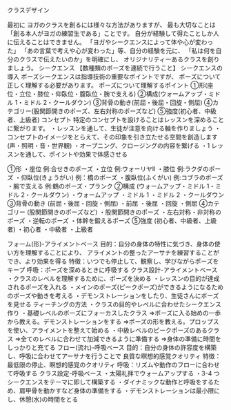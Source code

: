 クラスデザイン

最初に
ヨガのクラスを創るには様々な方法がありますが、
最も大切なことは「創る本人がヨガの練習生である」ことです。
自分が経験して得たことしか人に伝えることはできません。
「ヨガやシークエンスによって体や心が変わった」
「あの言葉で考えや心が変わった」等、自分の経験を元に、
「私は何を自分のクラスで伝えたいのか」を明確にし、
オリジナリティーあるクラスを創りましょう。
シークエンス 【数種類のポーズを連続で行うこと】
シークエンスの導入
ポーズシークエンスは指導技術の重要なポイントですが、
ポーズについて正しく理解する必要があります。
ポーズについて理解するポイント
①形(座位・立位・膝位・仰臥位・腹臥位・腕で支える)
②構成(ウォームアップ・ミドル 1・ミドル 2・クールダウン)
③背骨の動き(前屈・後屈・回旋・側屈)
④カテゴリー(股関節開きのポーズ、左右対称のポーズなど)
➄強度(初心者、中級者、上級者)
コンセプト
特定のコンセプトを設けることはレッスンを深めることに繋がります。
・レッスンを通して、生徒が注意を向ける軸を作りましょう
・コンセプトのイメージをとらえて、その印象を引き立たせる空間を創造します
(声・照明・音・世界観)
・オープニング、クロージングの内容を繋げる
・1 レッスンを通して、ポイントや効果で体感させる

①形
・座位 例:合せきのポーズ
・立位 例:ウォーリヤⅡ
・膝位 例:ラクダのポーズ
・仰臥位(きょうがい) 例：橋のポーズ
・腹臥位(ふくがい) 例:コブラのポーズ
・腕で支える 例:鶴のポーズ・プランク
②構成 (ウォームアップ・ミドル 1・ミドル 2・クールダウン)
・ウォームアップ
・ミドル 1
・ミドル 2
・クールダウン
③背骨の動き (前屈・後屈・回旋・側屈)
・前屈
・後屈
・回旋
・側屈
④カテゴリー (股関節開きのポーズなど)
・股関節開きのポーズ
・左右対称・非対称のポーズ
・逆転のポーズ
・体幹を鍛えるポーズ
➄強度 (初心者、中級者、上級者)
・初心者
・中級者
・上級者

フォーム(形)-アライメントベース
目的：自分の身体の特性に気づき、身体の使い方を理解することにより、
アライメントの整ったアーサナを練習することができ、より効果を得る
特徴：いつでも停止して、観察し、学びながらポーズをキープ
呼吸：ポーズを深めるときに呼吸する
クラス設計-アライメントベース
・クラスのレベルを理解するために、ポーズを決める
・レッスンの目的が達成されるポーズを入れる
・メインのポーズ(ピークポーズ)ができるようになるためのポーズや動きを考える
・デモンストレーションをしたり、生徒さんにポーズを見せる
ティーチングの方法
・クラスの目的やレベルに合わせたシークエンス作り
・基礎レベルのポーズにフォーカスしたクラス
⇒ポーズに入る始めの一歩から教える。デモンストレーションをする
⇒ポーズの形を教える。プロップスを使い、アライメントを整えて始める
・中級レベルのピークポーズのあるクラス
⇒全てのレベルに合わせて加減できるように準備する
⇒身体の準備に時間をしっかりと充てる
フロー(流れ)-呼吸ベース
目的：自分の身体の許容度を構築し、呼吸に合わせてアーサナを行うことで
良質な瞑想的感覚クオリティ
特徴：最低限の停止、瞑想的感覚のクオリティ
呼吸：リズムや動作のフローに合わせて呼吸する
クラス設定-呼吸ベース
・太陽礼拝でウォームアップする
・3-4 つシークエンスをテーマに即して構築する
・ダイナミックな動作と呼吸をするため、肩甲骨を動かすなど身体の準備をする
・デモンストレーションは最小限にし、休憩(水)の時間をとる
